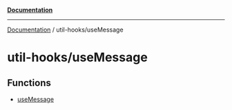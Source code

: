 [**Documentation**](../../README.md)

***

[Documentation](../../README.md) / util-hooks/useMessage

# util-hooks/useMessage

## Functions

- [useMessage](functions/useMessage.md)
